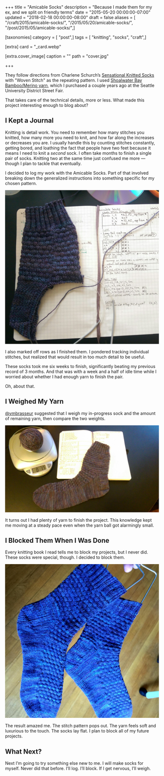 +++
title = "Amicable Socks"
description = "Because I made them for my ex, and we split on friendly terms"
date = "2015-05-20 00:00:00-07:00"
updated = "2018-02-18 00:00:00-08:00"
draft = false
aliases = [ "/craft/2015/amicable-socks/", "/2015/05/20/amicable-socks/", "/post/2015/05/amicable-socks/",]

[taxonomies]
category = [ "post",]
tags = [ "knitting", "socks", "craft",]

[extra]
card = "_card.webp"

[extra.cover_image]
caption = ""
path = "cover.jpg"

+++

They follow directions from Charlene Schurch’s [Sensational Knitted
Socks](https://www.goodreads.com/book/show/399836.Sensational_Knitted_Socks)
with "Woven Stitch" as the repeating pattern. I used [Shoalwater Bay
Bamboo/Merino yarn](http://shoalwaterbayyarn.com/bamboo.html), which I
purchased a couple years ago at the Seattle University District Street
Fair.

That takes care of the technical details, more or less. What made this
project interesting enough to blog about?

I Kept a Journal
----------------

Knitting is detail work. You need to remember how many stitches you
knitted, how many more you need to knit, and how far along the increases
or decreases you are. I usually handle this by counting stitches
constantly, getting bored, and loathing the fact that people have two
feet because it means I need to knit a *second* sock. I often take
months to finish a single pair of socks. Knitting two at the same time
just confused me more — though I plan to tackle that eventually.

I decided to log my work with the Amicable Socks. Part of that involved
breaking down the generalized instructions into something specific for
my chosen pattern.

![in-progress socks laid out on project page](amicable-socks-logged.jpg "I knew I'd find a use for my Moleskine eventually")

I also marked off rows as I finished them. I pondered tracking
individual stitches, but realized that would result in too much detail
to be useful.

These socks took me six weeks to finish, significantly beating my
previous record of 3 months. And that was with a week and a half of idle
time while I worried about whether I had enough yarn to finish the pair.

Oh, about that.

I Weighed My Yarn
-----------------

[@vmbrasseur](https://twitter.com/vmbrasseur) suggested that I weigh my
in-progress sock and the amount of remaining yarn, then compare the two
weights.

![sock laid flat, with remaining yarn on scale](amicable-socks-weighed.jpg "The sock weighed 1.3 ounces")

It turns out I had plenty of yarn to finish the project. This knowledge
kept me moving at a steady pace even when the yarn ball got alarmingly
small.

I Blocked Them When I Was Done
------------------------------

Every knitting book I read tells me to block my projects, but I never
did. These socks were special, though. I decided to block them.

![finished socks on sock hangers](amicable-socks-blocked.jpg "The important thing is the blocking, not me going crazy with filters.")

The result amazed me. The stitch pattern pops out. The yarn feels soft
and luxurious to the touch. The socks lay flat. I plan to block all of
my future projects.

What Next?
----------

Next I’m going to try something else new to me. I will make socks for
myself. Never did that before. I’ll log. I’ll block. If I get nervous,
I’ll weigh.